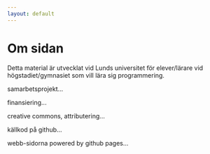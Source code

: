 ```yaml
---
layout: default
---
```


# Om sidan

Detta material är utvecklat vid Lunds universitet för elever/lärare vid högstadiet/gymnasiet som vill lära sig programmering.

samarbetsprojekt...

finansiering...

creative commons, attributering...

källkod på github...

webb-sidorna powered by github pages...

